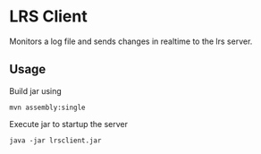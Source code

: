 LRS Client
==========

Monitors a log file and sends changes in realtime to the lrs server.

Usage
-----
Build jar using

    mvn assembly:single

Execute jar to startup the server

    java -jar lrsclient.jar
